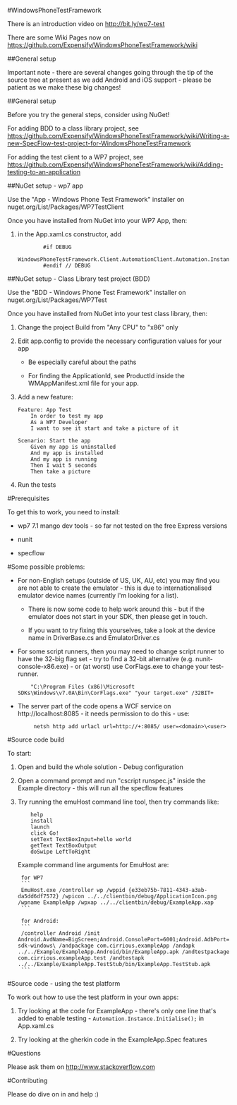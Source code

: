 #WindowsPhoneTestFramework

There is an introduction video on http://bit.ly/wp7-test

There are some Wiki Pages now on https://github.com/Expensify/WindowsPhoneTestFramework/wiki


##General setup

Important note - there are several changes going through the tip of the source tree at present as we add Android and iOS support - please be patient as we make these big changes!

			
##General setup

Before you try the general steps, consider using NuGet!

For adding BDD to a class library project, see https://github.com/Expensify/WindowsPhoneTestFramework/wiki/Writing-a-new-SpecFlow-test-project-for-WindowsPhoneTestFramework
			
For adding the test client to a WP7 project, see https://github.com/Expensify/WindowsPhoneTestFramework/wiki/Adding-testing-to-an-application

			
##NuGet setup - wp7 app

Use the "App - Windows Phone Test Framework" installer on nuget.org/List/Packages/WP7TestClient

Once you have installed from NuGet into your WP7 App, then:

1. in the App.xaml.cs constructor, add

	```
            #if DEBUG
            WindowsPhoneTestFramework.Client.AutomationClient.Automation.Instance.Initialise();
            #endif // DEBUG
	```


##NuGet setup - Class Library test project (BDD)

Use the "BDD - Windows Phone Test Framework" installer on nuget.org/List/Packages/WP7Test

Once you have installed from NuGet into your test class library, then:

1. Change the project Build from "Any CPU" to "x86" only

2. Edit app.config to provide the necessary configuration values for your app

    - Be especially careful about the paths
	
	- For finding the ApplicationId, see ProductId inside the WMAppManifest.xml file for your app.
	
3. Add a new feature:

	```
	Feature: App Test
		In order to test my app
		As a WP7 Developer
		I want to see it start and take a picture of it

	Scenario: Start the app
		Given my app is uninstalled
		And my app is installed
		And my app is running
		Then I wait 5 seconds
		Then take a picture
	```
	
4. Run the tests


#Prerequisites

To get this to work, you need to install:

- wp7 7.1 mango dev tools - so far not tested on the free Express versions

- nunit

- specflow


#Some possible problems:

- For non-English setups (outside of US, UK, AU, etc) you may find you are not able to create the emulator - this is due to internationalised emulator device names (currently I'm looking for a list).

	- There is now some code to help work around this - but if the emulator does not start in your SDK, then please get in touch.
	
	- If you want to try fixing this yourselves, take a look at the device name in DriverBase.cs and EmulatorDriver.cs

- For some script runners, then you may need to change script runner to have the 32-big flag set - try to find a 32-bit alternative (e.g. nunit-console-x86.exe) - or (at worst) use CorFlags.exe to change your test-runner.

	```
		"C:\Program Files (x86)\Microsoft SDKs\Windows\v7.0A\Bin\CorFlags.exe" "your target.exe" /32BIT+
	```

- The server part of the code opens a WCF service on http://localhost:8085 - it needs permission to do this - use:

	```
		 netsh http add urlacl url=http://+:8085/ user=<domain>\<user>
	```
	 
#Source code build

To start:

1. Open and build the whole solution - Debug configuration

2. Open a command prompt and run "cscript runspec.js" inside the Example directory - this will run all the specflow features

3. Try running the emuHost command line tool, then try commands like:

	```
        help
		install
		launch
		click Go!
		setText TextBoxInput=hello world
		getText TextBoxOutput
		doSwipe LeftToRight
	```

	Example command line arguments for EmuHost are:
	
		for WP7
		```
		EmuHost.exe /controller wp /wppid {e33eb75b-7811-4343-a3ab-da5dd6df7572} /wpicon ../../clientbin/debug/ApplicationIcon.png /wpname ExampleApp /wpxap ../../clientbin/debug/ExampleApp.xap 
		```
		
		for Android:
		```
		/controller Android /init Android.AvdName=BigScreen;Android.ConsolePort=6001;Android.AdbPort=6002;Android.SdkPath=D:\android-sdk-windows\ /andpackage com.cirrious.exampleApp /andapk ../../Example/ExampleApp.Android/bin/ExampleApp.apk /andtestpackage com.cirrious.exampleApp.test /andtestapk ../../Example/ExampleApp.TestStub/bin/ExampleApp.TestStub.apk
		```
	
#Source code - using the test platform

To work out how to use the test platform in your own apps:

1. Try looking at the code for ExampleApp - there's only one line that's added to enable testing - `Automation.Instance.Initialise();` in App.xaml.cs

2. Try looking at the gherkin code in the ExampleApp.Spec features


#Questions

Please ask them on http://www.stackoverflow.com


#Contributing

Please do dive on in and help :)